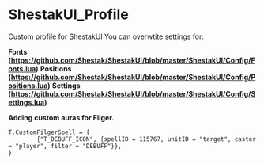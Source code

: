 # ShestakUI_Profile
Custom profile for ShestakUI
You can overwtite settings for:

**Fonts (https://github.com/Shestak/ShestakUI/blob/master/ShestakUI/Config/Fonts.lua)**
**Positions (https://github.com/Shestak/ShestakUI/blob/master/ShestakUI/Config/Positions.lua)**
**Settings (https://github.com/Shestak/ShestakUI/blob/master/ShestakUI/Config/Settings.lua)**

**Adding custom auras for Filger.**
```
T.CustomFilgerSpell = {
		{"T_DEBUFF_ICON", {spellID = 115767, unitID = "target", caster = "player", filter = "DEBUFF"}},
}
```
